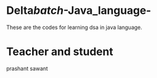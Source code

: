 # Delta*batch*-Java_language-

These are the codes for learning dsa in java language.

# Teacher and student

prashant sawant
